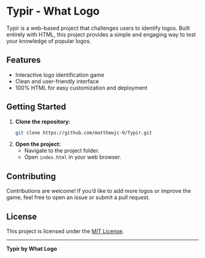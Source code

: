 # Typir - What Logo

Typir is a web-based project that challenges users to identify logos. Built entirely with HTML, this project provides a simple and engaging way to test your knowledge of popular logos.

## Features

- Interactive logo identification game
- Clean and user-friendly interface
- 100% HTML for easy customization and deployment

## Getting Started

1. **Clone the repository:**
    ```bash
    git clone https://github.com/matthewjc-9/Typir.git
    ```
2. **Open the project:**
    - Navigate to the project folder.
    - Open `index.html` in your web browser.

## Contributing

Contributions are welcome! If you’d like to add more logos or improve the game, feel free to open an issue or submit a pull request.

## License

This project is licensed under the [MIT License](LICENSE).

---

**Typir by What Logo**
